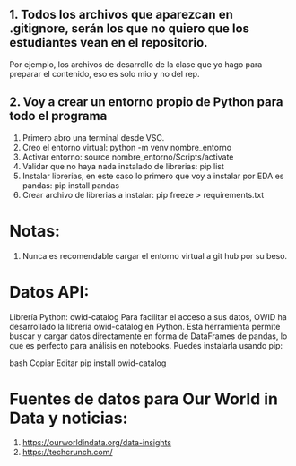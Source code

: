 ## 1. Todos los archivos que aparezcan en .gitignore, serán los que no quiero que los estudiantes vean en el repositorio.

Por ejemplo, los archivos de desarrollo de la clase que yo hago para preparar el contenido, eso es solo mio y no del rep.

## 2. Voy a crear un entorno propio de Python para todo el programa

1. Primero abro una terminal desde VSC.
2. Creo el entorno virtual: python -m venv nombre_entorno
3. Activar entorno: source nombre_entorno/Scripts/activate
4. Validar que no haya nada instalado de librerias: pip list
5. Instalar librerias, en este caso lo primero que voy a instalar por EDA es pandas: pip install pandas
6. Crear archivo de librerias a instalar: pip freeze > requirements.txt



# Notas:

1. Nunca es recomendable cargar el entorno virtual a git hub por su beso.


# Datos API: 

Librería Python: owid-catalog
Para facilitar el acceso a sus datos, OWID ha desarrollado la librería owid-catalog en Python. Esta herramienta permite buscar y cargar datos directamente en forma de DataFrames de pandas, lo que es perfecto para análisis en notebooks. Puedes instalarla usando pip:

bash
Copiar
Editar
pip install owid-catalog

# Fuentes de datos para Our World in Data y noticias:

1. https://ourworldindata.org/data-insights
2. https://techcrunch.com/


